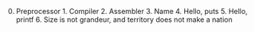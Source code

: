  0. Preprocessor 1. Compiler 2. Assembler 3. Name 4. Hello, puts 5. Hello, printf 6. Size is not grandeur, and territory does not make a nation 
